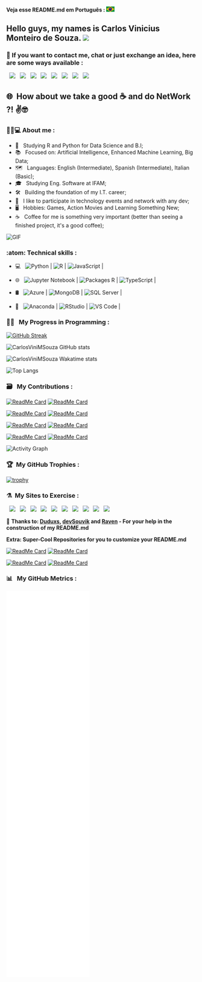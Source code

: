 #### Veja esse README.md em Português : <kbd>[<img title="Brasil" alt="Brasil" src="https://github.com/CarlosViniMSouza/CarlosViniMSouza/blob/main/flags/br.jpg" width="22">](https://github.com/CarlosViniMSouza/CarlosViniMSouza/blob/main/README.md)</kbd>

<h2> Hello guys, my names is Carlos Vinicius Monteiro de Souza. <img src="https://github.com/souvikguria98/souvikguria98/blob/master/Hi.gif" width="25"></h2>

<h3> 📡 If you want to contact me, chat or just exchange an idea, here are some ways available : </h3>

&nbsp; <a href="https://twitter.com/CarlosViniMS1/" target="_blank" rel="noopener noreferrer"><img src="https://img.icons8.com/clouds/90/4a90e2/twitter.png"/></a>
&nbsp; <a href="https://www.instagram.com/CarlosViniMSouza/" target="_blank" rel="noopener noreferrer"><img src="https://img.icons8.com/clouds/90/4a90e2/instagram-new--v2.png"/></a>
&nbsp; <a href="https://www.linkedin.com/in/carlos-souza-technology/" target="_blank" rel="noopener noreferrer"><img src="https://img.icons8.com/clouds/90/4a90e2/linkedin.png"/></a>
&nbsp; <a href="mailto:vinicius.souza5530@gmail.com" target="_blank" rel="noopener noreferrer"><img src="https://img.icons8.com/clouds/90/4a90e2/gmail.png"/></a>
&nbsp; <a href="https://www.facebook.com/profile.php?id=100066752509880" target="_blank" rel="noopener noreferrer"><img src="https://img.icons8.com/clouds/90/000000/facebook-new.png"/></a>
&nbsp; <a href="https://app.rocketseat.com.br/me/carlos-vinicius-monteiro-de-souza-05677" target="_blank" rel="noopener noreferrer"><img src="https://img.icons8.com/clouds/90/4a90e2/rocket.png"/></a>
&nbsp; <a href="https://t.me/CarlosViniMSouza" target="_blank" rel="noopener noreferrer"><img src="https://img.icons8.com/clouds/90/000000/telegram-app.png"/></a>
&nbsp; <a href="https://api.whatsapp.com/send?phone=5592992680331" target="_blank" rel="noopener noreferrer"><img src="https://img.icons8.com/clouds/90/000000/whatsapp.png"/></a>
  
<h2> 🌐&nbsp; How about we take a good ☕&nbsp;and do NetWork ?!  ✌️🤓 </h2>

<h3> 👨‍💼💻 About me : </h3>

- 📖 &nbsp; Studying R and Python for Data Science and B.I;
- 📚 &nbsp; Focused on: Artificial Intelligence, Enhanced Machine Learning, Big Data;
- 🗺 &nbsp; Languages: English (Intermediate), Spanish (Intermediate), Italian (Basic);
- 🎓 &nbsp; Studying Eng. Software at IFAM;
- 🛠 &nbsp; Building the foundation of my I.T. career;
- 🖖 &nbsp; I like to participate in technology events and network with any dev;
- 🖥 &nbsp; Hobbies: Games, Action Movies and Learning Something New;
- ☕ &nbsp; Coffee for me is something very important (better than seeing a finished project, it's a good coffee);
    
<img align="down" alt="GIF" src="https://becode.com.br/wp-content/uploads/2016/10/Por-que-usar-JavaScript.gif" width="500" GIF class="displayed"/>

<h3>:atom: Technical skills : </h3>

- 💻 &nbsp; <img alt="Python" src="https://img.shields.io/badge/-Python-007ACC?style=flat-square&logo=Python&logoColor=white" link="https://www.python.org/"/> | <img alt="R" src="https://img.shields.io/badge/-R-2088FF?style=flat-square&logo=R&logoColor=white" link="https://www.r-project.org/"/> | <img alt="JavaScript" src="https://img.shields.io/badge/-JavaScript-F7B93E?style=flat-square&logo=JavaScript&logoColor=white" link="https://www.javascript.com/"/> |

- 🌐 &nbsp; <img alt="Jupyter Notebook" src="https://img.shields.io/badge/-Jupyter_Notebook-FB542B?style=flat-square&logo=Jupyter&logoColor=white" link="https://jupyter.org/index.html"/> | <img alt="Packages R" src="https://img.shields.io/badge/-Packages_R-2088FF?style=flat-square&logo=R&logoColor=white" link="https://cloud.r-project.org/"/> | <img alt="TypeScript" src="https://img.shields.io/badge/-TypeScript-007ACC?style=flat-square&logo=typescript&logoColor=white" link="https://www.typescriptlang.org/"/> |

- 🛢 &nbsp; <img alt="Azure" src="https://img.shields.io/badge/-Microsoft_Azure-45b8d8?style=flat-square&logo=microsoft-azure&logoColor=white" link="https://azure.microsoft.com/pt-br/"/> | <img alt="MongoDB" src="https://img.shields.io/badge/-MongoDB-13aa52?style=flat-square&logo=mongodb&logoColor=white" link="https://www.mongodb.com/"/> | <img alt="SQL Server" src="https://img.shields.io/badge/-SQL_Server_Microsoft-46a2f1?style=flat-square&logo=Microsoft-SQL-Server&logoColor=white" link="https://www.microsoft.com/pt-br/sql-server"/> |

- 🔧 &nbsp; <img alt="Anaconda" src="https://img.shields.io/badge/-Anaconda-13aa52?style=flat-square&logo=anaconda&logoColor=white" link="https://www.anaconda.com/blog"/> | <img alt="RStudio" src="https://img.shields.io/badge/-RStudio-8DD6F9?style=flat-square&logo=rstudio&logoColor=white" link="https://www.rstudio.com/"/> | <img alt="VS Code" src="https://img.shields.io/badge/-VS_Code-45b8d8?style=flat-square&logo=visual-studio-code&logoColor=white" link="https://code.visualstudio.com/"/> |

<h3> 🧑‍🔬 &nbsp; My Progress in Programming : </h3>

[![GitHub Streak](http://github-readme-streak-stats.herokuapp.com/?user=CarlosViniMSouza&theme=onedark&hide_border=true&show_icons=true)](https://github.com/DenverCoder1/github-readme-streak-stats)

![CarlosViniMSouza GitHub stats](https://github-readme-stats.vercel.app/api?username=CarlosViniMSouza&layout=compact&theme=onedark&count_private=true&include_all_commits=true&show_icons=true)

![CarlosViniMSouza Wakatime stats](https://github-readme-stats.vercel.app/api/wakatime?username=CarlosViniMSouza&&layout=compact&theme=onedark&range=last_7_days)

![Top Langs](https://github-readme-stats.vercel.app/api/top-langs/?username=CarlosViniMSouza&layout=compact&theme=onedark&langs_count=10&hide=jupyter%20notebook)

<h3> 🗃 &nbsp; My Contributions :  </h3>

[![ReadMe Card](https://github-readme-stats.vercel.app/api/pin/?username=iuricode&repo=recursos-gratuitos&theme=onedark)](https://github.com/iuricode/recursos-gratuitos)
[![ReadMe Card](https://github-readme-stats.vercel.app/api/pin/?username=gabrielcmarinho&repo=links-uteis&theme=onedark)](https://github.com/gabrielcmarinho/links-uteis)

[![ReadMe Card](https://github-readme-stats.vercel.app/api/pin/?username=Lorenalgm&repo=hackathon-dicas&theme=onedark)](https://github.com/Lorenalgm/hackathon-dicas)
[![ReadMe Card](https://github-readme-stats.vercel.app/api/pin/?username=kelvins&repo=Algoritmos-e-Estruturas-de-Dados&theme=onedark)](https://github.com/kelvins/Algoritmos-e-Estruturas-de-Dados)

[![ReadMe Card](https://github-readme-stats.vercel.app/api/pin/?username=perifacode&repo=conteudo-gratuito&theme=onedark)](https://github.com/perifacode/conteudo-gratuito)
[![ReadMe Card](https://github-readme-stats.vercel.app/api/pin/?username=dmpe&repo=R&theme=onedark)](https://github.com/dmpe/R)

[![ReadMe Card](https://github-readme-stats.vercel.app/api/pin/?username=EddieHubCommunity&repo=awesome-github-profiles&theme=onedark)](https://github.com/EddieHubCommunity/awesome-github-profiles)
[![ReadMe Card](https://github-readme-stats.vercel.app/api/pin/?username=geekcomputers&repo=Python&theme=onedark)](https://github.com/geekcomputers/Python)

![Activity Graph](https://activity-graph.herokuapp.com/graph?username=CarlosViniMSouza&theme=github)

<h3> 🏆&nbsp; My GitHub Trophies : </h3>

[![trophy](https://github-profile-trophy.vercel.app/?username=CarlosViniMSouza&theme=onedark&no-frame=true&margin-w=15)](https://github-profile-trophy.vercel.app/?username=CarlosViniMSouza&theme=onedark)

<h3> ⚗️&nbsp; My Sites to Exercise : </h3>

&nbsp; <a href="http://www.hackerearth.com/@CarlosViniMSouza" target="_blank" rel="noopener noreferrer"><img src="https://avatars.githubusercontent.com/u/3033794?s=200&v=4" width="60"/></a>
&nbsp; <a href="https://www.hackerrank.com/vinicius_souza51" target="_blank" rel="noopener noreferrer"><img src="https://avatars.githubusercontent.com/u/7596827?v=4" width="60"/></a>
&nbsp; <a href="https://github.com/CarlosViniMSouza" target="_blank" rel="noopener noreferrer"><img src="https://avatars.githubusercontent.com/u/77673807?v=4" width="60"/></a>
&nbsp; <a href="https://leetcode.com/CarlosViniMSouza/" target="_blank" rel="noopener noreferrer"><img src="https://avatars.githubusercontent.com/u/37351657?s=200&v=4" width="60"/></a>
&nbsp; <a href="https://www.coderbyte.com/profile/CarlosViniMSouza" target="_blank" rel="noopener noreferrer"><img src="https://avatars.githubusercontent.com/u/54690461?s=200&v=4" width="60"/></a>
&nbsp; <a href="https://www.urionlinejudge.com.br/judge/en/profile/548127" target="_blank" rel="noopener noreferrer"><img src="https://avatars.githubusercontent.com/u/5201116?v=4" width="60"/></a>
&nbsp; <a href="https://www.codewars.com/users/CarlosViniMSouza" target="_blank" rel="noopener noreferrer"><img src="https://avatars.githubusercontent.com/u/5387632?s=200&v=4" width="60"/></a>
&nbsp; <a href="https://www.kaggle.com/carlosvinimsouza" target="_blank" rel="noopener noreferrer"><img src="https://avatars.githubusercontent.com/u/1336944?s=200&v=4" width="60"/></a>
&nbsp; <a href="https://codeforces.com/profile/vinicius.souza5530" target="_blank" rel="noopener noreferrer"><img src="https://avatars.githubusercontent.com/u/5007251?s=200&v=4" width="60"/></a>
&nbsp; <a href="https://www.educative.io/" target="_blank" rel="noopener noreferrer"><img src="https://www.bing.com/th?id=AMMS_6f1c26efeb1f975debd8543758d5c5d7&w=110&h=110&c=7&rs=1&qlt=80&pcl=f9f9f9&cdv=1&dpr=1.25&pid=16.1" width="60"/></a>

🤗 **Thanks to: [Duduxs](https://github.com/Duduxs), [devSouvik](https://github.com/devSouvik) and [Raven](https://github.com/Anirban166) - For your help in the construction of my README.md**

**Extra: Super-Cool Repositories for you to customize your README.md**

[![ReadMe Card](https://github-readme-stats.vercel.app/api/pin/?username=anuraghazra&repo=github-readme-stats&theme=onedark)](https://github.com/anuraghazra/github-readme-stats)
[![ReadMe Card](https://github-readme-stats.vercel.app/api/pin/?username=abhisheknaiidu&repo=awesome-github-profile-readme&theme=onedark)](https://github.com/abhisheknaiidu/awesome-github-profile-readme)

[![ReadMe Card](https://github-readme-stats.vercel.app/api/pin/?username=DenverCoder1&repo=github-readme-streak-stats&theme=onedark)](https://github.com/DenverCoder1/github-readme-streak-stats)
[![ReadMe Card](https://github-readme-stats.vercel.app/api/pin/?username=ryo-ma&repo=github-profile-trophy&theme=onedark)](https://github.com/ryo-ma/github-profile-trophy)

<h3> 📊 &nbsp; My GitHub Metrics :  </h3>

<!-- If you're using "main" as default branch -->
![Metrics](https://github.com/CarlosViniMSouza/CarlosViniMSouza/blob/main/github-metrics.svg)
